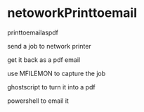 # netoworkPrinttoemail
printtoemailaspdf

send a job to network printer

get it back as a pdf email

use MFILEMON to capture the job

ghostscript to turn it into a pdf 

powershell to email it 



